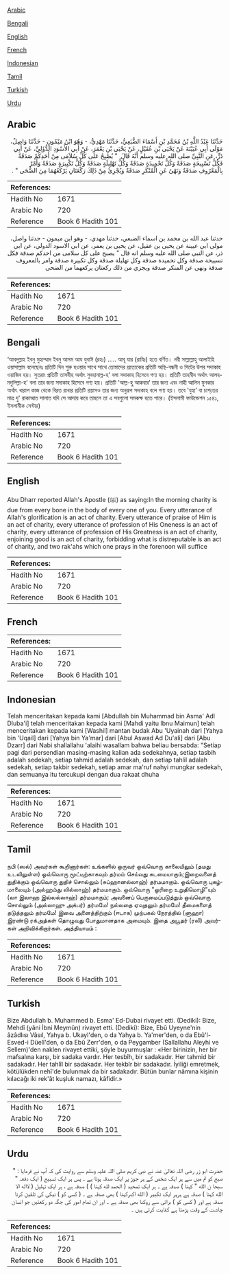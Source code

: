 [Arabic](#arabic)

[Bengali](#bengali)

[English](#english)

[French](#french)

[Indonesian](#indonesian)

[Tamil](#tamil)

[Turkish](#turkish)

[Urdu](#urdu)

## Arabic


<div dir="rtl" lang="ar" style={{fontSize:'larger',backgroundColor:'#f8f9fa',padding:20}}>
حَدَّثَنَا عَبْدُ اللَّهِ بْنُ مُحَمَّدِ بْنِ أَسْمَاءَ الضُّبَعِيُّ، حَدَّثَنَا مَهْدِيٌّ، - وَهُوَ ابْنُ مَيْمُونٍ - حَدَّثَنَا وَاصِلٌ، مَوْلَى أَبِي عُيَيْنَةَ عَنْ يَحْيَى بْنِ عُقَيْلٍ، عَنْ يَحْيَى بْنِ يَعْمَرَ، عَنْ أَبِي الأَسْوَدِ الدُّؤَلِيِّ، عَنْ أَبِي ذَرٍّ، عَنِ النَّبِيِّ صلى الله عليه وسلم أَنَّهُ قَالَ ‏ "‏ يُصْبِحُ عَلَى كُلِّ سُلاَمَى مِنْ أَحَدِكُمْ صَدَقَةٌ فَكُلُّ تَسْبِيحَةٍ صَدَقَةٌ وَكُلُّ تَحْمِيدَةٍ صَدَقَةٌ وَكُلُّ تَهْلِيلَةٍ صَدَقَةٌ وَكُلُّ تَكْبِيرَةٍ صَدَقَةٌ وَأَمْرٌ بِالْمَعْرُوفِ صَدَقَةٌ وَنَهْىٌ عَنِ الْمُنْكَرِ صَدَقَةٌ وَيُجْزِئُ مِنْ ذَلِكَ رَكْعَتَانِ يَرْكَعُهُمَا مِنَ الضُّحَى ‏"‏ ‏.‏
</div>
<div style={{backgroundColor:'#f8f9fa',padding:20, marginBottom: 10}}><table> <thead> <tr> <th>References:</th> <th></th> </tr> </thead> <tbody><tr><td>Hadith No</td><td>1671</td></tr><tr><td>Arabic No</td><td>720</td></tr><tr><td>Reference</td><td>Book 6 Hadith 101</td></tr></tbody></table></div>


<div dir="rtl" lang="ar" style={{fontSize:'larger',backgroundColor:'#f8f9fa',padding:20}}>
حدثنا عبد الله بن محمد بن اسماء الضبعي، حدثنا مهدي، - وهو ابن ميمون - حدثنا واصل، مولى ابي عيينة عن يحيى بن عقيل، عن يحيى بن يعمر، عن ابي الاسود الدولي، عن ابي ذر، عن النبي صلى الله عليه وسلم انه قال " يصبح على كل سلامى من احدكم صدقة فكل تسبيحة صدقة وكل تحميدة صدقة وكل تهليلة صدقة وكل تكبيرة صدقة وامر بالمعروف صدقة ونهى عن المنكر صدقة ويجزي من ذلك ركعتان يركعهما من الضحى
</div>
<div style={{backgroundColor:'#f8f9fa',padding:20, marginBottom: 10}}><table> <thead> <tr> <th>References:</th> <th></th> </tr> </thead> <tbody><tr><td>Hadith No</td><td>1671</td></tr><tr><td>Arabic No</td><td>720</td></tr><tr><td>Reference</td><td>Book 6 Hadith 101</td></tr></tbody></table></div>

## Bengali


<div dir="ltr" lang="bn" style={{fontSize:'larger',backgroundColor:'#f8f9fa',padding:20}}>
‘আবদুল্লাহ ইবনু মুহাম্মাদ ইবনু আসম আয যুবাঈ (রহঃ) ..... আবূ যার (রাযিঃ) হতে বর্ণিত। নবী সাল্লাল্লাহু আলাইহি ওয়াসাল্লাম বলেছেনঃ প্রতিটি দিন শুরু হওয়ার সাথে সাথে তোমাদের প্রত্যেকের প্রতিটি অস্থি-বন্ধনী ও গিটের উপর সদাকাহ ওয়াজিব হয়। সুতরাং প্রতিটি তাসবীহ অর্থাৎ সুবহানাল্ল-হ' বলা সদাকাহ হিসেবে গণ্য হয়। প্রতিটি তাহমীদ অর্থাৎ আলহমদুলিল্লা-হ' বলা তার জন্য সদাকাহ হিসেবে গণ্য হয়। প্রতিটি 'আল্ল-হু আকবার’ তার জন্য এবং নাহী আলিন মুনকার অর্থাৎ খারাপ কাজ থেকে বিরত রাখার প্রতিটি প্রয়াসও তার জন্য অনুরূপ সদাকাহ বলে গণ্য হয়। তবে 'যুহা’ বা চাশ্‌তের মাত্র দু' রাকাআত সালাত যদি সে আদায় করে তাহলে তা এ সবগুলো সমকক্ষ হতে পারে। (ইসলামী ফাউন্ডেশন ১৫৪১, ইসলামীক সেন্টার)
</div>
<div style={{backgroundColor:'#f8f9fa',padding:20, marginBottom: 10}}><table> <thead> <tr> <th>References:</th> <th></th> </tr> </thead> <tbody><tr><td>Hadith No</td><td>1671</td></tr><tr><td>Arabic No</td><td>720</td></tr><tr><td>Reference</td><td>Book 6 Hadith 101</td></tr></tbody></table></div>

## English


<div dir="ltr" lang="en" style={{fontSize:'larger',backgroundColor:'#f8f9fa',padding:20}}>
Abu Dharr reported Allah's Apostle (ﷺ) as saying:In the morning charity is due from every bone in the body of every one of you. Every utterance of Allah's glorification is an act of charity. Every utterance of praise of Him is an act of charity, every utterance of profession of His Oneness is an act of charity, every utterance of profession of His Greatness is an act of charity, enjoining good is an act of charity, forbidding what is distreputable is an act of charity, and two rak'ahs which one prays in the forenoon will suffice
</div>
<div style={{backgroundColor:'#f8f9fa',padding:20, marginBottom: 10}}><table> <thead> <tr> <th>References:</th> <th></th> </tr> </thead> <tbody><tr><td>Hadith No</td><td>1671</td></tr><tr><td>Arabic No</td><td>720</td></tr><tr><td>Reference</td><td>Book 6 Hadith 101</td></tr></tbody></table></div>

## French


<div dir="ltr" lang="fr" style={{fontSize:'larger',backgroundColor:'#f8f9fa',padding:20}}>

</div>
<div style={{backgroundColor:'#f8f9fa',padding:20, marginBottom: 10}}><table> <thead> <tr> <th>References:</th> <th></th> </tr> </thead> <tbody><tr><td>Hadith No</td><td>1671</td></tr><tr><td>Arabic No</td><td>720</td></tr><tr><td>Reference</td><td>Book 6 Hadith 101</td></tr></tbody></table></div>

## Indonesian


<div dir="ltr" lang="id" style={{fontSize:'larger',backgroundColor:'#f8f9fa',padding:20}}>
Telah menceritakan kepada kami [Abdullah bin Muhammad bin Asma' Adl Dluba'i] telah menceritakan kepada kami [Mahdi yaitu Ibnu Maimun] telah menceritakan kepada kami [Washil] mantan budak Abu 'Uyainah dari [Yahya bin 'Uqail] dari [Yahya bin Ya'mar] dari [Abul Aswad Ad Du'ali] dari [Abu Dzarr] dari Nabi shallallahu 'alaihi wasallam bahwa beliau bersabda: "Setiap pagi dari persendian masing-masing kalian ada sedekahnya, setiap tasbih adalah sedekah, setiap tahmid adalah sedekah, dan setiap tahlil adalah sedekah, setiap takbir sedekah, setiap amar ma'ruf nahyi mungkar sedekah, dan semuanya itu tercukupi dengan dua rakaat dhuha
</div>
<div style={{backgroundColor:'#f8f9fa',padding:20, marginBottom: 10}}><table> <thead> <tr> <th>References:</th> <th></th> </tr> </thead> <tbody><tr><td>Hadith No</td><td>1671</td></tr><tr><td>Arabic No</td><td>720</td></tr><tr><td>Reference</td><td>Book 6 Hadith 101</td></tr></tbody></table></div>

## Tamil


<div dir="ltr" lang="ta" style={{fontSize:'larger',backgroundColor:'#f8f9fa',padding:20}}>
நபி (ஸல்) அவர்கள் கூறினார்கள்: உங்களில் ஒருவர் ஒவ்வொரு காலையிலும் (தமது உடலிலுள்ள) ஒவ்வொரு மூட்டிற்காகவும் தர்மம் செய்வது கடமையாகும்;இறைவனைத் துதிக்கும் ஒவ்வொரு துதிச் சொல்லும் (சுப்ஹானல்லாஹ்) தர்மமாகும். ஒவ்வொரு புகழ்மாலையும் (அல்ஹம்து லில்லாஹ்) தர்மமாகும். ஒவ்வொரு "ஓரிறை உறுதிமொழி"யும் (லா இலாஹ இல்லல்லாஹ்) தர்மமாகும்; அவனைப் பெருமைப்படுத்தும் ஒவ்வொரு சொல்லும் (அல்லாஹு அக்பர்) தர்மமே! நல்லதை ஏவுதலும் தர்மமே! தீமைகளைத் தடுத்தலும் தர்மமே! இவை அனைத்திற்கும் (ஈடாக) முற்பகல் நேரத்தில் (ளுஹா) இரண்டு ரக்அத்கள் தொழுவது போதுமானதாக அமையும். இதை அபூதர் (ரலி) அவர்கள் அறிவிக்கிறார்கள். அத்தியாயம் :
</div>
<div style={{backgroundColor:'#f8f9fa',padding:20, marginBottom: 10}}><table> <thead> <tr> <th>References:</th> <th></th> </tr> </thead> <tbody><tr><td>Hadith No</td><td>1671</td></tr><tr><td>Arabic No</td><td>720</td></tr><tr><td>Reference</td><td>Book 6 Hadith 101</td></tr></tbody></table></div>

## Turkish


<div dir="ltr" lang="tr" style={{fontSize:'larger',backgroundColor:'#f8f9fa',padding:20}}>
Bize Abdullah b. Muhammed b. Esma' Ed-Dubai rivayet etti. (Dediki): Bize, Mehdî (yâni İbni Meymûn) rivayet etti. (Dediki): Bize, Ebû Uyeyne'nin âzâdlısı Vâsıl, Yahya b. Ukayl'den, o da Yahya b. Ya'mer'den, o da Ebû'l-Esved-i Düelî'den, o da Ebû Zerr'den, o da Peygamber (Sallallahu Aleyhi ve Sellem)'den naklen rivayet ettiki, şöyle buyurmuşlar : «Her birinizin, her bir mafsalına karşı, bir sadaka vardır. Her tesbîh, bir sadakadır. Her tahmid bir sadakadır. Her tahlîl bir sadakadır. Her tekbîr bir sadakadır. İyiliği emretmek, kötülükden nehî'de bulunmak da bir sadakadır. Bütün bunlar nâmına kişinin kılacağı iki rek'ât kuşluk namazı, kâfidir.»
</div>
<div style={{backgroundColor:'#f8f9fa',padding:20, marginBottom: 10}}><table> <thead> <tr> <th>References:</th> <th></th> </tr> </thead> <tbody><tr><td>Hadith No</td><td>1671</td></tr><tr><td>Arabic No</td><td>720</td></tr><tr><td>Reference</td><td>Book 6 Hadith 101</td></tr></tbody></table></div>

## Urdu


<div dir="rtl" lang="ur" style={{fontSize:'larger',backgroundColor:'#f8f9fa',padding:20}}>
حضرت ابو زر رضی اللہ تعالیٰ عنہ نے نبی کریم صلی اللہ علیہ وسلم سے روایت کی کہ آپ نے فرمایا : " صبح کو تم میں سے ہر ایک شخص کے ہر جوڑ پر ایک صدقہ ہوتا ہے ۔ پس ہر ایک تسبیح ( ایک دفعہ " سبحا ن الله " کہنا ) صدقہ ہے ۔ ہر ایک تمحید ( الحمد لله کہنا ) ) صدقہ ہے ، ہر ایک تہلیل ( لااله الا الله کہنا ) صدقہ ہے ہرہر ایک تکبیر ( الله اكبرکہنا ) بھی صدقہ ہے ۔ ( کسی کو ) نیکی کی تلقین کرنا صدقہ ہے اور ( کسی کو ) برائی سے روکنا بھی صدقہ ہے ۔ اور ان تمام امور کی جگہ دو رکعتیں جو انسان چاشت کے وقت پڑھتا ہے کفایت کرتی ہیں ۔
</div>
<div style={{backgroundColor:'#f8f9fa',padding:20, marginBottom: 10}}><table> <thead> <tr> <th>References:</th> <th></th> </tr> </thead> <tbody><tr><td>Hadith No</td><td>1671</td></tr><tr><td>Arabic No</td><td>720</td></tr><tr><td>Reference</td><td>Book 6 Hadith 101</td></tr></tbody></table></div>